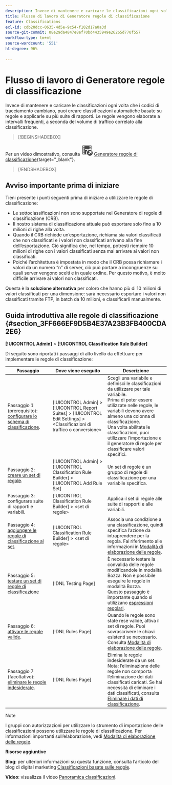 ```yaml
---
description: Invece di mantenere e caricare le classificazioni ogni volta che i codici di tracciamento cambiano, puoi creare classificazioni automatiche basate su regole e applicarle su più suite di rapporti. Le regole vengono elaborate a intervalli frequenti, a seconda del volume di traffico correlato alla classificazione.
title: Flusso di lavoro di Generatore regole di classificazione
feature: Classifications
exl-id: cdb20dcc-0635-4d5e-9c54-f102d17a0a3d
source-git-commit: 08e29da4847e8ef70bd4435949e26265d770f557
workflow-type: tm+mt
source-wordcount: '551'
ht-degree: 96%

---
```


# Flusso di lavoro di Generatore regole di classificazione

Invece di mantenere e caricare le classificazioni ogni volta che i codici di tracciamento cambiano, puoi creare classificazioni automatiche basate su regole e applicarle su più suite di rapporti. Le regole vengono elaborate a intervalli frequenti, a seconda del volume di traffico correlato alla classificazione.


>[!BEGINSHADEBOX]

Per un video dimostrativo, consulta ![VideoCheckedOut](/help/assets/icons/VideoCheckedOut.svg) [Generatore regole di classificazione](https://video.tv.adobe.com/v/3434384?quality=12&learn=on&captions=ita){target="_blank"}.

>[!ENDSHADEBOX]


## Avviso importante prima di iniziare

Tieni presente i punti seguenti prima di iniziare a utilizzare le regole di classificazione:

* Le sottoclassificazioni non sono supportate nel Generatore di regole di classificazione (CRB).
* Il nostro sistema di classificazione attuale può esportare solo fino a 10 milioni di righe alla volta.
* Quando il CRB richiede un’esportazione, richiama sia valori classificati che non classificati e i valori non classificati arrivano alla fine dell’esportazione. Ciò significa che, nel tempo, potresti riempire 10 milioni di righe con i valori classificati senza mai arrivare ai valori non classificati.
* Poiché l’architettura è impostata in modo che il CRB possa richiamare i valori da un numero “n” di server, ciò può portare a incongruenze su quali server vengono scelti e in quale ordine. Per questo motivo, è molto difficile arrivare ai valori non classificati.

Questa è la **soluzione alternativa** per coloro che hanno più di 10 milioni di valori classificati per una dimensione: sarà necessario esportare i valori non classificati tramite FTP, in batch da 10 milioni, e classificarli manualmente.

## Guida introduttiva alle regole di classificazione {#section_3FF666EF9D5B4E37A23B3FB400CDA2E6}

**[!UICONTROL Admin]** > **[!UICONTROL Classification Rule Builder]**

Di seguito sono riportati i passaggi di alto livello da effettuare per implementare le regole di classificazione:

| Passaggio | Dove viene eseguito | Descrizione |
|--- |--- |--- |
| Passaggio 1 (prerequisito): [configurare lo schema di classificazione](https://experienceleague.adobe.com/docs/analytics/components/classifications/c-classifications.html?lang=it). | [!UICONTROL Admin] > [!UICONTROL Report Suites] > [!UICONTROL Edit Settings] > &lt;Classificazioni di traffico o conversione> | Scegli una variabile e definisci le classificazioni da utilizzare per tale variabile. <br>Prima di poter essere utilizzate nelle regole, le variabili devono avere almeno una colonna di classificazione.<br>Una volta abilitate le classificazioni, puoi utilizzare l’importazione e il generatore di regole per classificare valori specifici. |
| Passaggio 2: [creare un set di regole](/help/components/classifications/crb/classification-rule-set.md). | [!UICONTROL Admin] >  [!UICONTROL Classification Rule Builder] > [!UICONTROL Add Rule Set] | Un set di regole è un gruppo di regole di classificazione per una variabile specifica. |
| Passaggio 3: configurare suite di rapporti e variabili. | [!UICONTROL Classification Rule Builder] > &lt;set di regole> | Applica il set di regole alle suite di rapporti e alle variabili. |
| Passaggio 4: [aggiungere le regole di classificazione al set](/help/components/classifications/crb/classification-quickstart-rules.md). | [!UICONTROL Classification Rule Builder] > &lt;set di regole> | Associa una condizione a una classificazione, quindi specifica l’azione da intraprendere per la regola.  Fai riferimento alle informazioni in [Modalità di elaborazione delle regole](/help/components/classifications/crb/classification-quickstart-rules.md). |
| Passaggio 5: [testare un set di regole di classificazione](/help/components/classifications/crb/classification-quickstart-rules.md) | [!DNL Testing Page] | È necessario testare la convalida delle regole modificandole in modalità Bozza. Non è possibile eseguire le regole in modalità Bozza.<br>Questo passaggio è importante quando si utilizzano [espressioni regolari](/help/components/classifications/crb/classification-quickstart-rules.md). |
| Passaggio 6: [attivare le regole valide](/help/components/classifications/crb/classification-rule-definitions.md). | [!DNL Rules Page] | Quando le regole sono state rese valide, attiva il set di regole.  Puoi sovrascrivere le chiavi esistenti se necessario. Consulta [Modalità di elaborazione delle regole](/help/components/classifications/crb/classification-quickstart-rules.md). |
| Passaggio 7 (facoltativo): [eliminare le regole indesiderate](/help/components/classifications/crb/classification-rule-definitions.md). | [!DNL Rules Page] | Elimina le regole indesiderate da un set.<br>Nota: l’eliminazione delle regole non comporta l’eliminazione dei dati classificati caricati.  Se hai necessità di eliminare i dati classificati, consulta [Eliminare i dati di classificazione](/help/components/classifications/importer/t-delete-classification-data.md). |

>[!NOTE]
>
>I gruppi con autorizzazioni per utilizzare lo strumento di importazione delle classificazioni possono utilizzare le regole di classificazione. Per informazioni importanti sull’elaborazione, vedi [Modalità di elaborazione delle regole](/help/components/classifications/crb/classification-quickstart-rules.md).

**Risorse aggiuntive**

**Blog**: per ulteriori informazioni su questa funzione, consulta l’articolo del blog di digital marketing [Classificazioni basate sulle regole](https://theblog.adobe.com/rule-based-classifications-part-1-making-classifications-easier/).

**Video**: visualizza il video [Panoramica classificazioni](https://experienceleague.adobe.com/docs/analytics-learn/tutorials/components/classifications/overview-of-classifications.html?lang=it).
